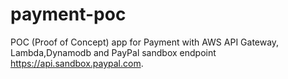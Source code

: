 # payment-poc
POC (Proof of Concept) app for Payment with AWS API Gateway, Lambda,Dynamodb and
PayPal sandbox endpoint https://api.sandbox.paypal.com.


